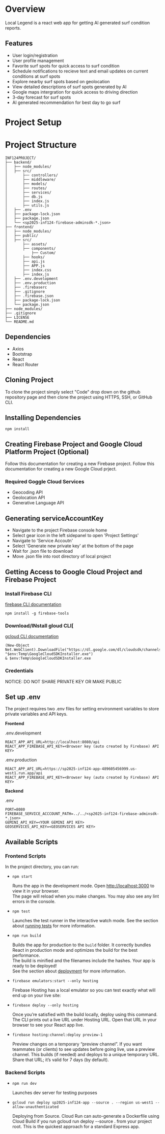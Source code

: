 # Overview
Local Legend is a react web app for getting AI generated surf condition reports.

## Features
* User login/registration
* User profile management
* Favorite surf spots for quick access to surf condition 
* Schedule notifications to recieve text and email updates on current conditions at surf spots
* Explore nearby surf spots based on geolocation
* View detailed descriptions of surf spots generated by AI
* Google maps intergration for quick access to driving direction
* 3-day forecast for surf spots
* AI generated recommendation for best day to go surf

# Project Setup

# Project Structure
```
INF124PROJECT/
├── backend/
│   ├── node_modules/
│   ├── src/
│       ├── controllers/
│       ├── middleware/
│       ├── models/
│       ├── routes/
│       ├── services/
│       ├── db.js
│       ├── index.js
│       ├── utils.js
│   ├── .env
│   ├── package-lock.json
│   ├── package.json
│   └── <sp2025-inf124-firebase-adminsdk-*.json>
├── frontend/
│   ├── node_modules/
│   ├── public/
│   ├── src/
│       ├── assets/
│       ├── components/
│           ├── Custom/
│       ├── hooks/
│       ├── api.js
│       ├── APP.js
│       ├── index.css
│       ├── index.js
│   ├── .env.development
│   ├── .env.production
│   ├── .firebaserc
│   ├── .gitignore
│   ├── .firebase.json
│   ├── package-lock.json
│   └── package.json
├── node_modules/
├── .gitignore
├── LICENSE
└── README.md 
```

## Dependencies 
* Axios
* Bootstrap
* React
* React Router

## Cloning Project
To clone the project simply select "Code" drop down on the github repository page and then clone the project using HTTPS, SSH, or GitHub CLI.

## Installing Dependencies
`npm install`

## Creating Firebase Project and Google Cloud Platform Project (Optional)
Follow this documentation for creating a new Firebase project. 
Follow this documentation for creating a new Google Cloud prject.

### Required Goggle Cloud Services
* Geocoding API
* Geolocation API
* Generative Language API

## Generating serviceAccountKey
* Navigate to the project Firebase console home
* Select gear icon in the left sidepanel to open 'Project Settings'
* Navigate to 'Service Accoutn'
* Select 'Generate new private key' at the bottom of the page
* Wait for .json file to download
* Move .json file into root directory of local project

## Getting Access to Google Cloud Project and Firebase Project

### Install Firebase CLI
[firebase CLI documentation](https://firebase.google.com/docs/cli#windows-npm)

`npm install -g firebase-tools`

### Download/INstall gloud CLI[
[gcloud CLI documentation](https://cloud.google.com/sdk/docs/install)

```
(New-Object Net.WebClient).DownloadFile("https://dl.google.com/dl/cloudsdk/channels/rapid/GoogleCloudSDKInstaller.exe", "$env:Temp\GoogleCloudSDKInstaller.exe")
& $env:Temp\GoogleCloudSDKInstaller.exe
```

### Credentials 

NOTICE: DO NOT SHARE PRIVATE KEY OR MAKE PUBLIC 

## Set up .env
The project requires two .env files for setting environment variables to store private variables and API keys. 

**Frontend**

.env.development
````
REACT_APP_API_URL=http://localhost:8080/api
REACT_APP_FIREBASE_API_KEY=<Browser key (auto created by Firebase) API KEY>
````

.env.production
````
REACT_APP_API_URL=https://sp2025-inf124-app-489605456999.us-west1.run.app/api
REACT_APP_FIREBASE_API_KEY=<Browser key (auto created by Firebase) API KEY>
````
**Backend**

.env
````
PORT=8080
FIREBASE_SERVICE_ACCCOUNT_PATH=../../<sp2025-inf124-firebase-adminsdk-*.json>
GEMINI_API_KEY=<YOUR GEMINI API KEY>
GEOSERVICES_API_KEY=<GEOSERVICES API KEY>
````
## Available Scripts
### Frontend Scripts
In the project directory, you can run:
* `npm start`

    Runs the app in the development mode. Open [http://localhost:3000](http://localhost:3000) to view it in your browser.\
    The page will reload when you make changes. You may also see any lint errors in the console.
* `npm test`

    Launches the test runner in the interactive watch mode. See the section about [running tests](https://facebook.github.io/create-react-app/docs/running-tests) for more information.
* `npm run build` 

    Builds the app for production to the `build` folder. It correctly bundles React in production mode and optimizes the build for the best performance.\
    The build is minified and the filenames include the hashes. Your app is ready to be deployed!\
    See the section about [deployment](https://facebook.github.io/create-react-app/docs/deployment) for more information.
  
* `firebase emulators:start --only hosting`

     Firebase Hosting has a local emulator so you can test exactly what will end up on your live site:

* `firebase deploy --only hosting`

    Once you’re satisfied with the build locally, deploy using this command. The CLI prints out a live URL under Hosting URL. Open that URL in your browser to see your React app live.   

* `firebase hosting:channel:deploy preview-1`

    Preview changes on a temporary “preview channel”. If you want teammates (or clients) to see updates before going live, use a preview channel.
    This builds (if needed) and deploys to a unique temporary URL. Share that URL; it’s valid for 7 days (by default).
    

### Backend Scripts
* `npm run dev`

    Launches dev server for testing purposes

* `gcloud run deploy sp2025-inf124-app --source . --region us-west1 --allow-unauthenticated`

    Deploying from Source. Cloud Run can auto-generate a Dockerfile using Cloud Build if you run gcloud run deploy --source . from your project root. 
    This is the quickest approach for a standard Express app.
